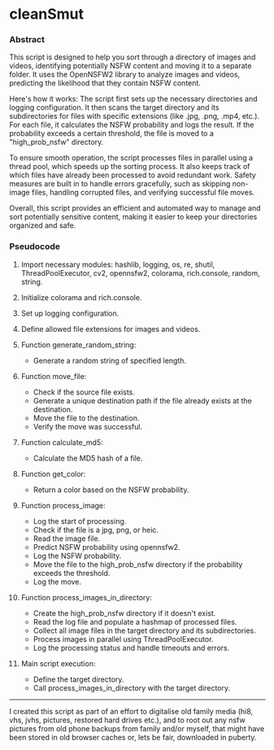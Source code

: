 # cleanSmut

### Abstract

This script is designed to help you sort through a directory of images and videos, identifying potentially NSFW content and moving it to a separate folder. It uses the OpenNSFW2 library to analyze images and videos, predicting the likelihood that they contain NSFW content.

Here's how it works: The script first sets up the necessary directories and logging configuration. It then scans the target directory and its subdirectories for files with specific extensions (like .jpg, .png, .mp4, etc.). For each file, it calculates the NSFW probability and logs the result. If the probability exceeds a certain threshold, the file is moved to a "high_prob_nsfw" directory.

To ensure smooth operation, the script processes files in parallel using a thread pool, which speeds up the sorting process. It also keeps track of which files have already been processed to avoid redundant work. Safety measures are built in to handle errors gracefully, such as skipping non-image files, handling corrupted files, and verifying successful file moves.

Overall, this script provides an efficient and automated way to manage and sort potentially sensitive content, making it easier to keep your directories organized and safe.

### Pseudocode

1. Import necessary modules: hashlib, logging, os, re, shutil, ThreadPoolExecutor, cv2, opennsfw2, colorama, rich.console, random, string.
2. Initialize colorama and rich.console.
3. Set up logging configuration.
4. Define allowed file extensions for images and videos.

5. Function generate_random_string:
    - Generate a random string of specified length.

6. Function move_file:
    - Check if the source file exists.
    - Generate a unique destination path if the file already exists at the destination.
    - Move the file to the destination.
    - Verify the move was successful.

7. Function calculate_md5:
    - Calculate the MD5 hash of a file.

8. Function get_color:
    - Return a color based on the NSFW probability.

9. Function process_image:
    - Log the start of processing.
    - Check if the file is a jpg, png, or heic.
    - Read the image file.
    - Predict NSFW probability using opennsfw2.
    - Log the NSFW probability.
    - Move the file to the high_prob_nsfw directory if the probability exceeds the threshold.
    - Log the move.

10. Function process_images_in_directory:
    - Create the high_prob_nsfw directory if it doesn't exist.
    - Read the log file and populate a hashmap of processed files.
    - Collect all image files in the target directory and its subdirectories.
    - Process images in parallel using ThreadPoolExecutor.
    - Log the processing status and handle timeouts and errors.

11. Main script execution:
    - Define the target directory.
    - Call process_images_in_directory with the target directory.
   
---------------------------------------------------------------------------------------------------------

I created this script as part of an effort to digitalise old family media (hi8, vhs, jvhs, pictures, restored hard drives etc.), and to root out any nsfw pictures from old phone backups from family and/or myself, that might have been stored in old browser caches or, lets be fair, downloaded in puberty.
